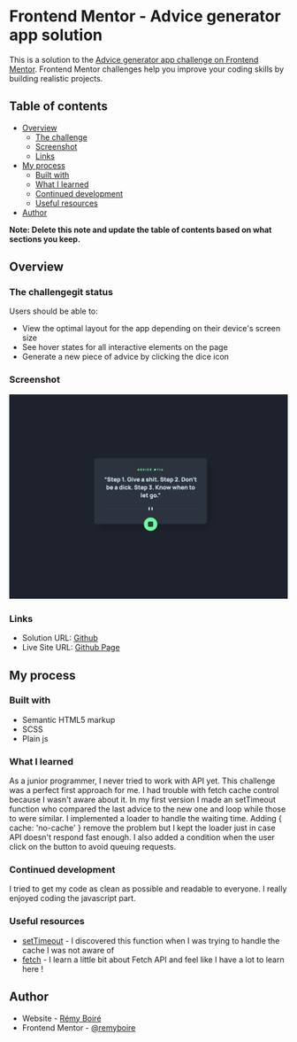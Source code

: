 # Frontend Mentor - Advice generator app solution

This is a solution to the [Advice generator app challenge on Frontend Mentor](https://www.frontendmentor.io/challenges/advice-generator-app-QdUG-13db). Frontend Mentor challenges help you improve your coding skills by building realistic projects.

## Table of contents

- [Overview](#overview)
  - [The challenge](#the-challenge)
  - [Screenshot](#screenshot)
  - [Links](#links)
- [My process](#my-process)
  - [Built with](#built-with)
  - [What I learned](#what-i-learned)
  - [Continued development](#continued-development)
  - [Useful resources](#useful-resources)
- [Author](#author)

**Note: Delete this note and update the table of contents based on what sections you keep.**

## Overview

### The challengegit status

Users should be able to:

- View the optimal layout for the app depending on their device's screen size
- See hover states for all interactive elements on the page
- Generate a new piece of advice by clicking the dice icon

### Screenshot

![](./screenshot.jpg)

### Links

- Solution URL: [Github](https://github.com/remyboire/advice-generator-app-main)
- Live Site URL: [Github Page](https://remyboire.github.io/advice-generator-app/public/)

## My process

### Built with

- Semantic HTML5 markup
- SCSS
- Plain js

### What I learned

As a junior programmer, I never tried to work with API yet. This challenge was a perfect first approach for me.
I had trouble with fetch cache control because I wasn't aware about it. In my first version I made an setTimeout function who compared the last advice to the new one and loop while those to were similar. I implemented a loader to handle the waiting time.
Adding { cache: 'no-cache' } remove the problem but I kept the loader just in case API doesn't respond fast enough.
I also added a condition when the user click on the button to avoid queuing requests.

### Continued development

I tried to get my code as clean as possible and readable to everyone. I really enjoyed coding the javascript part.

### Useful resources

- [setTimeout](https://developer.mozilla.org/en-US/docs/Web/API/setTimeout) - I discovered this function when I was trying to handle the cache I was not aware of 
- [fetch](https://developer.mozilla.org/en-US/docs/Web/API/Fetch_API/Using_Fetch) - I learn a little bit about Fetch API and feel like I have a lot to learn here !

## Author

- Website - [Rémy Boiré](https://www.remyboire.fr)
- Frontend Mentor - [@remyboire](https://www.frontendmentor.io/profile/remyboire)
